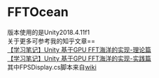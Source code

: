 # FFTOcean
版本使用的是Unity2018.4.11f1<br>
关于更多可参考我的知乎文章==<br>
[【学习笔记】Unity 基于GPU FFT海洋的实现-理论篇](https://zhuanlan.zhihu.com/p/95482541)<br>
[【学习笔记】Unity 基于GPU FFT海洋的实现-实践篇]()<br>
其中FPSDisplay.cs脚本来自[wiki](https://wiki.unity3d.com/index.php/FramesPerSecond)
